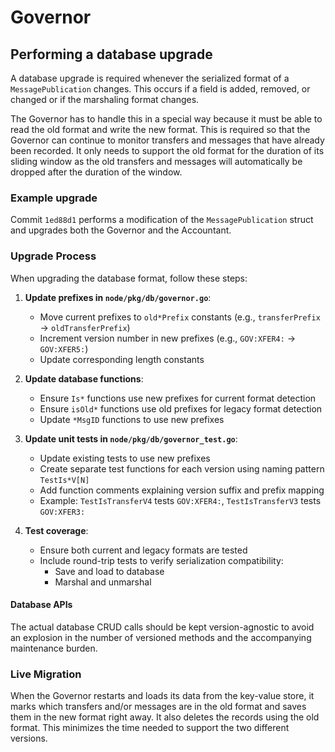 # Governor

## Performing a database upgrade

A database upgrade is required whenever the serialized format of a `MessagePublication` changes.
This occurs if a field is added, removed, or changed or if the marshaling format changes.

The Governor has to handle this in a special way because it must be able to read the old format and write the new format.
This is required so that the Governor can continue to monitor transfers and messages that have already been recorded.
It only needs to support the old format for the duration of its sliding window as the old transfers and messages will
automatically be dropped after the duration of the window.

### Example upgrade

Commit `1ed88d1` performs a modification of the `MessagePublication` struct and upgrades both the Governor and the Accountant.

### Upgrade Process

When upgrading the database format, follow these steps:

1. **Update prefixes in `node/pkg/db/governor.go`**:
   - Move current prefixes to `old*Prefix` constants (e.g., `transferPrefix` → `oldTransferPrefix`)
   - Increment version number in new prefixes (e.g., `GOV:XFER4:` → `GOV:XFER5:`)
   - Update corresponding length constants

2. **Update database functions**:
   - Ensure `Is*` functions use new prefixes for current format detection
   - Ensure `isOld*` functions use old prefixes for legacy format detection
   - Update `*MsgID` functions to use new prefixes

3. **Update unit tests in `node/pkg/db/governor_test.go`**:
   - Update existing tests to use new prefixes
   - Create separate test functions for each version using naming pattern `TestIs*V[N]`
   - Add function comments explaining version suffix and prefix mapping
   - Example: `TestIsTransferV4` tests `GOV:XFER4:`, `TestIsTransferV3` tests `GOV:XFER3:`

4. **Test coverage**:
   - Ensure both current and legacy formats are tested
   - Include round-trip tests to verify serialization compatibility:
      - Save and load to database
      - Marshal and unmarshal 

#### Database APIs

The actual database CRUD calls should be kept version-agnostic to avoid an explosion in the number of versioned
methods and the accompanying maintenance burden.

### Live Migration

When the Governor restarts and loads its data from the key-value store, it marks which transfers and/or messages
are in the old format and saves them in the new format right away. It also deletes the records using the old format.
This minimizes the time needed to support the two different versions.
